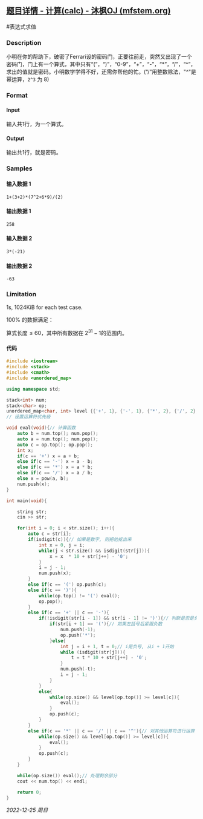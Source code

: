 ## [题目详情 - 计算(calc) - 沐枫OJ (mfstem.org)](https://www.mfstem.org/p/632?tid=618e1a85f95440248cba192a)

#表达式求值 

### Description

小明在你的帮助下，破密了Ferrari设的密码门，正要往前走，突然又出现了一个密码门，门上有一个算式，其中只有“(”，“)”，“0-9”，“+”，“-”，“*”，“/”，“^”，求出的值就是密码。小明数学学得不好，还需你帮他的忙。(“/”用整数除法，"^"是幂运算，`2^3` 为 8)

### Format

#### Input

输入共1行，为一个算式。

#### Output

输出共1行，就是密码。

### Samples

#### 输入数据 1

```input1
1+(3+2)*(7^2+6*9)/(2)
```

#### 输出数据 1

```output1
258
```

#### 输入数据 2

```input2
3*(-21)
```

#### 输出数据 2

```output2
-63
```

### Limitation

1s, 1024KiB for each test case.

100% 的数据满足：

算式长度$≤60$，其中所有数据在 $2^{31}-1$的范围内。

#### 代码

```cpp
#include <iostream>
#include <stack>
#include <cmath>
#include <unordered_map>

using namespace std;

stack<int> num;
stack<char> op;
unordered_map<char, int> level {{'+', 1}, {'-', 1}, {'*', 2}, {'/', 2}, {'^', 3}};
// 设置运算符优先级

void eval(void){// 计算函数
    auto b = num.top(); num.pop();
    auto a = num.top(); num.pop();
    auto c = op.top(); op.pop();
    int x;
    if(c == '+') x = a + b;
    else if(c == '-') x = a - b;
    else if(c == '*') x = a * b;
    else if(c == '/') x = a / b;
    else x = pow(a, b);
    num.push(x);
}

int main(void){

    string str;
    cin >> str;

    for(int i = 0; i < str.size(); i++){
        auto c = str[i];
        if(isdigit(c)){// 如果是数字, 则把他抠出来
            int x = 0, j = i;
            while(j < str.size() && isdigit(str[j])){
                x = x  * 10 + str[j++] - '0';
            }
            i = j - 1;
            num.push(x);
        }
        else if(c == '(') op.push(c);
        else if(c == ')'){
            while(op.top() != '(') eval();
            op.pop();
        }
        else if(c == '+' || c == '-'){
            if(!isdigit(str[i - 1]) && str[i - 1] != ')'){// 判断是否是负号
                if(str[i + 1] == '('){// 如果左括号后紧跟负数
                    num.push(-1);
                    op.push('*');
                }else{
                    int j = i + 1, t = 0;// i是负号, 从i + 1开始
                    while (isdigit(str[j])){
                        t = t * 10 + str[j++] - '0';
                    }
                    num.push(-t);
                    i = j - 1;
                } 
            }
            else{
                while(op.size() && level[op.top()] >= level[c]){
                    eval();
                }
                op.push(c); 
            }
        }
        else if(c == '*' || c == '/' || c == '^'){// 对其他运算符进行运算
            while(op.size() && level[op.top()] >= level[c]){
                eval();
            }
            op.push(c); 
        }
    }

    while(op.size()) eval();// 处理剩余部分
    cout << num.top() << endl;

    return 0;
}
```




*2022-12-25 周日*